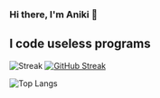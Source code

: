 ### Hi there, I'm Aniki 👋
## I code useless programs
![Streak](https://streak-stats.demolab.com?user=N1-San&locale=en&mode=daily&theme=tokyonight)
[![GitHub Streak](https://streak-stats.demolab.com?user=N1-San&theme=tokyonight)](https://git.io/streak-stats)

![Top Langs](https://github-readme-stats.vercel.app/api/top-langs/?username=N1-San&layout=compact&theme=tokyonight)
